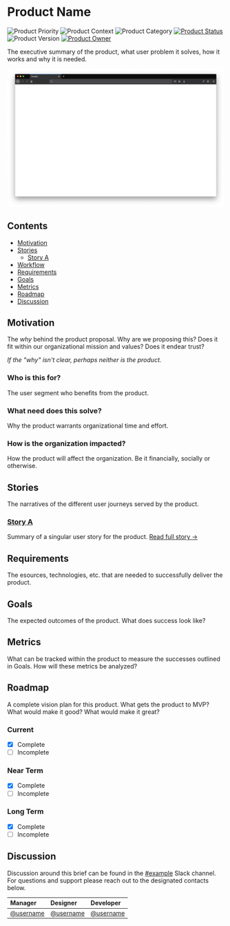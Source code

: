 # Product Name
![Product Priority](https://img.shields.io/badge/priority-0-blue)
![Product Context](https://img.shields.io/badge/context-application-blue)
![Product Category](https://img.shields.io/badge/category-feature-blue)
[![Product Status](https://img.shields.io/badge/status-planning-blue)](https://github.com/organization/repository/issues/)
![Product Version](https://img.shields.io/badge/version-0.0.0-blue)
[![Product Owner](https://img.shields.io/badge/owner-@username-blue)](https://github.com/username)

The executive summary of the product, what user problem it solves, how it works and why it is needed.

![Template](assets/template.png)

## Contents
  * [Motivation](#motivation)
  * [Stories](#stories)
    * [Story A](stories/STORY.md)
  * [Workflow](#workflow)
  * [Requirements](#requirements)
  * [Goals](#goals)
  * [Metrics](#metrics)
  * [Roadmap](#roadmap)
  * [Discussion](#discussion)


## Motivation
The *why* behind the product proposal. Why are we proposing this? Does it fit within our organizational mission and values? Does it endear trust?

*If the "why" isn't clear, perhaps neither is the product.*

### Who is this for?
The user segment who benefits from the product.

### What need does this solve?
Why the product warrants organizational time and effort.

### How is the organization impacted?
How the product will affect the organization. Be it financially, socially or otherwise.


## Stories
The narratives of the different user journeys served by the product.

### [Story A](stories/STORY.md)
Summary of a singular user story for the product. [Read full story →](stories/STORY.md)


## Requirements
The esources, technologies, etc. that are needed to successfully deliver the product.


## Goals
The expected outcomes of the product. What does success look like?


## Metrics
What can be tracked within the product to measure the successes outlined in Goals. How will these metrics be analyzed?


## Roadmap
A complete vision plan for this product. What gets the product to MVP? What would make it good? What would make it great?

### Current
  * [x] Complete
  * [ ] Incomplete

### Near Term
  * [x] Complete
  * [ ] Incomplete

### Long Term
  * [x] Complete
  * [ ] Incomplete

## Discussion
Discussion around this brief can be found in the [#example](https://organization.slack.com/) Slack channel. For questions and support please reach out to the designated contacts below.

| Manager                                  | Designer                                 | Developer                                |
| :--------------------------------------- | :--------------------------------------- | :--------------------------------------- |
| [@username](https://github.com/username) | [@username](https://github.com/username) | [@username](https://github.com/username) |
